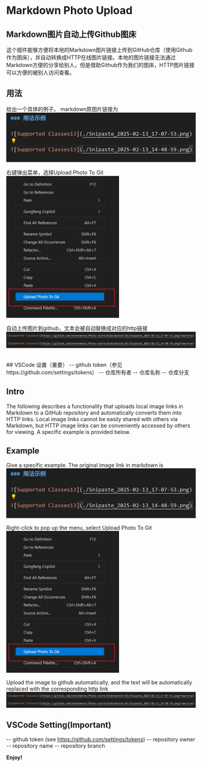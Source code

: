 # Markdown Photo Upload

## Markdown图片自动上传Github图床
这个插件能够方便将本地的Markdown图片链接上传到GitHub仓库（使用Github作为图床），并自动转换成HTTP在线图片链接。本地的图片链接无法通过Markdown方便的分享给别人，但是借助Github作为我们的图床，HTTP图片链接可以方便的被别人访问查看。

## 用法
给出一个具体的例子。
markdown原图片链接为
![example——1](https://github.com/nevermorec/Photo-store/blob/master/AI/Snipaste_2025-02-14_17-03-02.png?raw=true)

右键弹出菜单，选择Upload Photo To Git  
<img src="https://github.com/nevermorec/Photo-store/raw/master/AI/Snipaste_2025-02-14_17-03-44.png" alt="描述" width="300">

自动上传图片到github，文本会被自动替换成对应的http链接
![example——1](https://github.com/nevermorec/Photo-store/blob/master/AI/Snipaste_2025-02-14_17-04-39.png?raw=true)

<br>
## VSCode 设置（重要）
-- github token（参见 https://github.com/settings/tokens）
-- 仓库所有者
-- 仓库名称
-- 仓库分支

## Intro
The following describes a functionality that uploads local image links in Markdown to a GitHub repository and automatically converts them into HTTP links. Local image links cannot be easily shared with others via Markdown, but HTTP image links can be conveniently accessed by others for viewing. A specific example is provided below.

## Example
Give a specific example.
The original image link in markdown is
![example](https://github.com/nevermorec/Photo-store/blob/master/AI/Snipaste_2025-02-14_17-03-02.png?raw=true)

Right-click to pop up the menu, select Upload Photo To Git  
<img src="https://github.com/nevermorec/Photo-store/raw/master/AI/Snipaste_2025-02-14_17-03-44.png" alt="描述" width="300">

Upload the image to github automatically, and the text will be automatically replaced with the corresponding http link
![Su](https://github.com/nevermorec/Photo-store/blob/master/AI/Snipaste_2025-02-14_17-04-39.png?raw=true)

## VSCode Setting(Important)
-- github token (see https://github.com/settings/tokens)
-- repository owner
-- repository name
-- repository branch

**Enjoy!**



